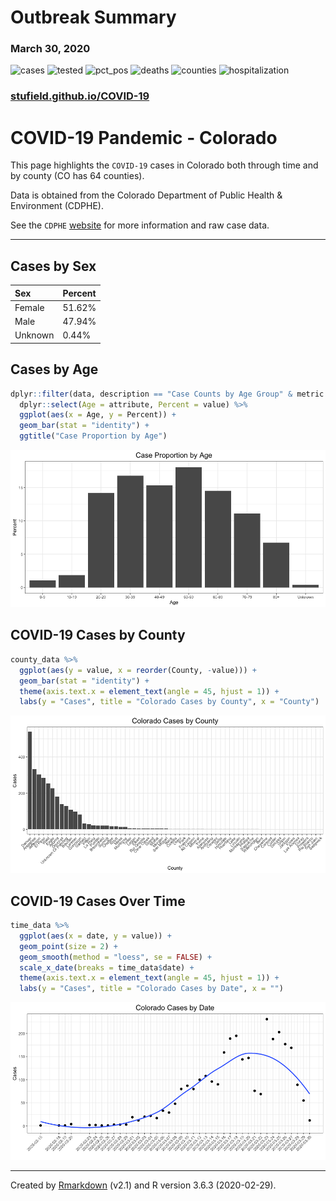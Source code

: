
<!-- README.md is generated from README.Rmd. Please edit that file -->

# Outbreak Summary

### March 30, 2020

![cases](https://img.shields.io/badge/Cases-2966-success.svg?style=flat-square&logo=appveyor)
![tested](https://img.shields.io/badge/People_Tested-16849-success.svg?style=flat-square&logo=appveyor)
![pct\_pos](https://img.shields.io/badge/Case_Rate-17.6%25-success.svg?style=flat-square&logo=appveyor)
![deaths](https://img.shields.io/badge/Deaths-69-success.svg?style=flat-square&logo=appveyor)
![counties](https://img.shields.io/badge/Counties-51-success.svg?style=flat-square&logo=appveyor)
![hospitalization](https://img.shields.io/badge/Hospitalizations-509-success.svg?style=flat-square&logo=appveyor)

### [stufield.github.io/COVID-19](https://stufield.github.io/COVID-19)

# COVID-19 Pandemic - Colorado

This page highlights the `COVID-19` cases in Colorado both through time
and by county (CO has 64 counties).

Data is obtained from the Colorado Department of Public Health &
Environment (CDPHE).

See the `CDPHE` [website](https://covid19.colorado.gov/case-data) for
more information and raw case data.

-----

## Cases by Sex

| Sex     | Percent |
| :------ | :------ |
| Female  | 51.62%  |
| Male    | 47.94%  |
| Unknown | 0.44%   |

## Cases by Age

``` r
dplyr::filter(data, description == "Case Counts by Age Group" & metric == "Percent") %>% 
  dplyr::select(Age = attribute, Percent = value) %>%
  ggplot(aes(x = Age, y = Percent)) +
  geom_bar(stat = "identity") +
  ggtitle("Case Proportion by Age")
```

![](README_files/figure-gfm/age_data-1.png)<!-- -->

## COVID-19 Cases by County

``` r
county_data %>%
  ggplot(aes(y = value, x = reorder(County, -value))) +
  geom_bar(stat = "identity") +
  theme(axis.text.x = element_text(angle = 45, hjust = 1)) +
  labs(y = "Cases", title = "Colorado Cases by County", x = "County")
```

![](README_files/figure-gfm/county-1.png)<!-- -->

## COVID-19 Cases Over Time

``` r
time_data %>%
  ggplot(aes(x = date, y = value)) +
  geom_point(size = 2) +
  geom_smooth(method = "loess", se = FALSE) +
  scale_x_date(breaks = time_data$date) +
  theme(axis.text.x = element_text(angle = 45, hjust = 1)) +
  labs(y = "Cases", title = "Colorado Cases by Date", x = "")
```

![](README_files/figure-gfm/time-1.png)<!-- -->

-----

Created by [Rmarkdown](https://github.com/rstudio/rmarkdown) (v2.1) and
R version 3.6.3 (2020-02-29).
